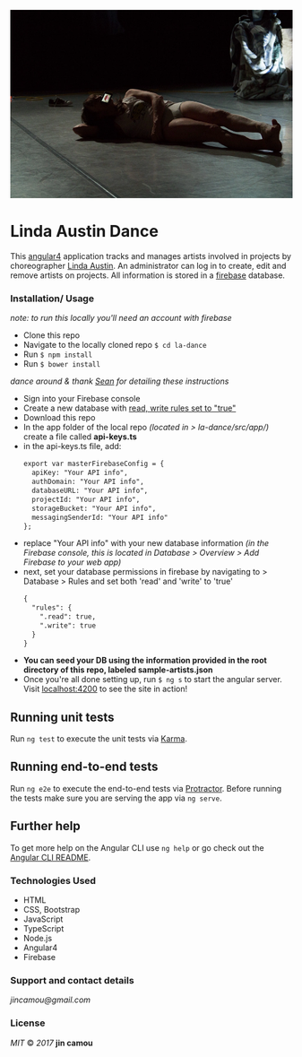 ![screenshot](src/assets/public/images/linda.png)

# Linda Austin Dance

This <a href="https://angular.io/">angular4</a> application tracks and manages artists involved in projects by choreographer <a href="https://pwnw-pdx.org/linda-austin-dance/">Linda Austin</a>. An administrator can log in to create, edit and remove artists on projects. All information is stored in a <a href="https://firebase.google.com/">firebase</a> database.

### Installation/ Usage
_note: to run this locally you'll need an account with firebase_

* Clone this repo
* Navigate to the locally cloned repo `$ cd la-dance`
* Run `$ npm install`
* Run `$ bower install`

_dance around & thank <a href="http://seanpierce.us/">Sean</a> for detailing these instructions_

* Sign into your Firebase console
* Create a new database with <a href="https://firebase.google.com/docs/database/security/quickstart">read, write rules set to "true"</a>
* Download this repo
* In the app folder of the local repo _(located in > la-dance/src/app/)_ create a file called **api-keys.ts**  
* in the api-keys.ts file, add:
  ```
  export var masterFirebaseConfig = {
    apiKey: "Your API info",
    authDomain: "Your API info",
    databaseURL: "Your API info",
    projectId: "Your API info",
    storageBucket: "Your API info",
    messagingSenderId: "Your API info"
  };
  ```
* replace "Your API info" with your new database information _(in the Firebase console, this is located in Database > Overview > Add Firebase to your web app)_
* next, set your database permissions in firebase by navigating to > Database > Rules and set both 'read' and 'write' to 'true'
  ```
  {
    "rules": {
      ".read": true,
      ".write": true
    }
  }
  ```
* **You can seed your DB using the information provided in the root directory of this repo, labeled sample-artists.json**
* Once you're all done setting up, run `$ ng s` to start the angular server. Visit <a href="localhost:4200">localhost:4200</a> to see the site in action!

## Running unit tests

Run `ng test` to execute the unit tests via [Karma](https://karma-runner.github.io).

## Running end-to-end tests

Run `ng e2e` to execute the end-to-end tests via [Protractor](http://www.protractortest.org/).
Before running the tests make sure you are serving the app via `ng serve`.

## Further help

To get more help on the Angular CLI use `ng help` or go check out the [Angular CLI README](https://github.com/angular/angular-cli/blob/master/README.md).

### Technologies Used
* HTML
* CSS, Bootstrap
* JavaScript
* TypeScript
* Node.js
* Angular4
* Firebase

### Support and contact details
_jincamou@gmail.com_

### License
_MIT_ &copy; _2017_ **jin camou**
